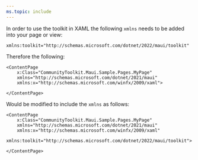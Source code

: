 ```yaml
---
ms.topic: include
---
```


In order to use the toolkit in XAML the following `xmlns` needs to be added into your page or view:

```xaml
xmlns:toolkit="http://schemas.microsoft.com/dotnet/2022/maui/toolkit"
```

Therefore the following:

```xaml
<ContentPage
    x:Class="CommunityToolkit.Maui.Sample.Pages.MyPage"
    xmlns="http://schemas.microsoft.com/dotnet/2021/maui"
    xmlns:x="http://schemas.microsoft.com/winfx/2009/xaml">

</ContentPage>
```

Would be modified to include the `xmlns` as follows:

```xaml
<ContentPage
    x:Class="CommunityToolkit.Maui.Sample.Pages.MyPage"
    xmlns="http://schemas.microsoft.com/dotnet/2021/maui"
    xmlns:x="http://schemas.microsoft.com/winfx/2009/xaml"
    xmlns:toolkit="http://schemas.microsoft.com/dotnet/2022/maui/toolkit">

</ContentPage>
```
